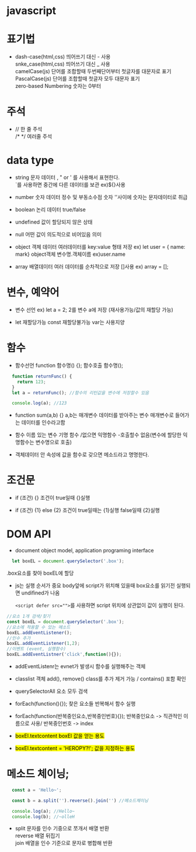 javascript
===

# 표기법
- dash-case(html,css) 띄어쓰기 대신 - 사용  
  snke_case(html,css) 띄어쓰기 대신 _ 사용  
  camelCase(js) 단어를 조합할때 두번째단어부터 첫글자를 대문자로 표기
  PascalCase(js) 단어를 조합할때 첫글자 모두 대문자 표기  
  zero-based Numbering 숫자는 0부터

# 주석
- // 한 줄 주석  
  /* */ 여러줄 주석

# data type
- string 문자 데이터 , " or ' 를 사용해서 표현한다.  
  `를 사용하면 중간에 다른 데이터를 보관 ex)${}사용

- number 숫자 데이터 정수 및 부동소수점 숫자
  ''사이에 숫자는 문자데이터로 취급

- boolean 논리 데이터 true/false

- undefined 값이 할당되지 않은 상태

- null 어떤 값이 의도적으로 비어있음 의미

- object 객체 데이터 여러데이터를 key:value 형태 저장  ex) let user = { name: mark}
  object객체 변수명.객체이름 ex)user.name

- array 배열데이터 여러 데이터를 순차적으로 저장 []사용 ex) array = [];

# 변수, 예약어
- 변수 선언 ex) let a = 2; 2를 변수 a에 저장 (재사용가능/값의 재할당 가능)

- let 재할당가능 const 재할당불가능 var는 사용지양

# 함수
- 함수선언 function 함수명() {};
  함수호출 함수명();  

```js
  function returnFunc() {
    return 123;
  }
  let a = returnFunc(); //함수의 리턴값을 변수에 저장할수 있음

  console.log(a); //123
  ```
  
- function sum(a,b) {} a,b는 매개변수 데이터를 받아주는 변수
  매개변수로 들어가는 데이터를 인수라고함

- 함수 이름 있는 변수 기명 함수 /없으면 익명함수 -호출할수 없음(변수에 할당한 익명함수는 변수명으로 호출)

- 객체데이터 안 속성에 값을 함수로 갖으면 메소드라고 명명한다.

# 조건문
- if (조건) {} 조건이 true일때 {}실행

- if (조건) {1} else {2} 조건이 true일때는 {1}실행 false일때 {2}실행

# DOM API
- document object model, application programing interface

```js
  let boxEL = document.querySelector('.box');
```
  
  .box요소를 찾아 boxEL에 할당 

- js는 실행 순서가 중요 body앞에 script가 위치해 있을때 box요소를 읽기전 실행되면 undifined가 나옴  

  `<script defer src="">`를 사용하면 script 위치에 상관없이 값이 실행이 된다. 
```js
//요소 1개 검색/찾기
const boxEL = document.querySelector('.box');
//요소에 적용할 수 있는 메소드
boxEL.addEventListener(); 
//인수 추가
boxEL.addEventListener(1,2);
//이벤트 (event, 실행함수)
boxEL.addEventListner('click',function(){});
```
- addEventListenr는 evnet가 발생시 함수를 실행해주는 객체

- classlist 객체 add(), remove() class를 추가 제거 가능 / contains() 포함 확인

- querySelectorAll 요소 모두 검색

- forEach(function(){}); 찾은 요소들 반복해서 함수 실행

- forEach(function(반복중인요소,반복중인번호){}); 반복중인요소 -> 직관적인 이름으로 사용/ 반복중인번호 -> index

- <mark>boxEl.textcontent boxEl  값을 얻는 용도</mark>

- <mark>boxEl.textcontent = 'HEROPY?!'; 값을 지정하는 용도</mark>

# 메소드 체이닝;

```js
  const a = 'Hello~';

  const b = a.split('').reverse().join('') //메소드체이닝

  console.log(a); //Hello~
  console.log(b); //~olleH
  ```

- split 문자를 인수 기중으로 쪼개서 배열 반환  
  reverse 배열 뒤집기  
  join 배열을 인수 기준으로 문자로 병합해 반환